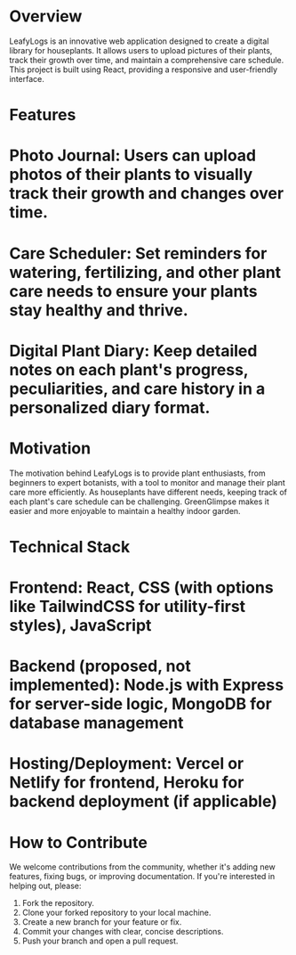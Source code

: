 # Overview
LeafyLogs is an innovative web application designed to create a digital library for houseplants. It allows users to upload pictures of their plants, track their growth over time, and maintain a comprehensive care schedule. This project is built using React, providing a responsive and user-friendly interface.

# Features
 # Photo Journal: Users can upload photos of their plants to visually track their growth and changes over time.
 # Care Scheduler: Set reminders for watering, fertilizing, and other plant care needs to ensure your plants stay healthy and thrive.
 # Digital Plant Diary: Keep detailed notes on each plant's progress, peculiarities, and care history in a personalized diary format.

# Motivation
The motivation behind LeafyLogs is to provide plant enthusiasts, from beginners to expert botanists, with a tool to monitor and manage their plant care more efficiently. As houseplants have different needs, keeping track of each plant's care schedule can be challenging. GreenGlimpse makes it easier and more enjoyable to maintain a healthy indoor garden.

# Technical Stack
 # Frontend: React, CSS (with options like TailwindCSS for utility-first styles), JavaScript
 # Backend (proposed, not implemented): Node.js with Express for server-side logic, MongoDB for database management
 # Hosting/Deployment: Vercel or Netlify for frontend, Heroku for backend deployment (if applicable)

# How to Contribute
We welcome contributions from the community, whether it's adding new features, fixing bugs, or improving documentation. If you're interested in helping out, please:
 1. Fork the repository.
 2. Clone your forked repository to your local machine.
 3. Create a new branch for your feature or fix.
 4. Commit your changes with clear, concise descriptions.
 5. Push your branch and open a pull request.
